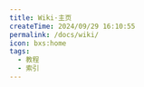 ```yaml
---
title: Wiki·主页
createTime: 2024/09/29 16:10:55
permalink: /docs/wiki/
icon: bxs:home
tags:
  - 教程
  - 索引
---
```

<CardGrid>
<LinkCard title="材料" href="/docs/wiki/material/" description="从前期过渡的廉价材料到后期的毕业材料！" />
<LinkCard title="工具与武器" href="/docs/wiki/tool/" description="许多奇妙的小玩意，让你的冒险之旅增添几分不一样的乐趣！" />
<LinkCard title="机制" href="/docs/wiki/gameplay/" description="了解隐藏之年独有的游戏机制" />
</CardGrid>
